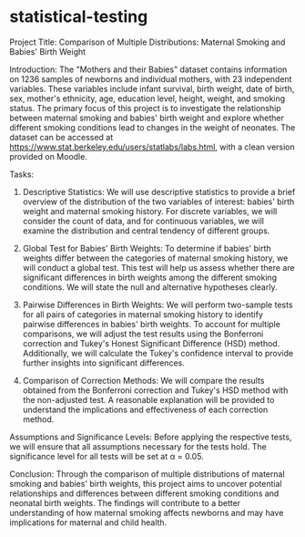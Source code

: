 # statistical-testing
Project Title: Comparison of Multiple Distributions: Maternal Smoking and Babies' Birth Weight

Introduction:
The "Mothers and their Babies" dataset contains information on 1236 samples of newborns and individual mothers, with 23 independent variables. These variables include infant survival, birth weight, date of birth, sex, mother's ethnicity, age, education level, height, weight, and smoking status. The primary focus of this project is to investigate the relationship between maternal smoking and babies' birth weight and explore whether different smoking conditions lead to changes in the weight of neonates. The dataset can be accessed at https://www.stat.berkeley.edu/users/statlabs/labs.html, with a clean version provided on Moodle.

Tasks:

1. Descriptive Statistics:
We will use descriptive statistics to provide a brief overview of the distribution of the two variables of interest: babies' birth weight and maternal smoking history. For discrete variables, we will consider the count of data, and for continuous variables, we will examine the distribution and central tendency of different groups.

2. Global Test for Babies' Birth Weights:
To determine if babies' birth weights differ between the categories of maternal smoking history, we will conduct a global test. This test will help us assess whether there are significant differences in birth weights among the different smoking conditions. We will state the null and alternative hypotheses clearly.

3. Pairwise Differences in Birth Weights:
We will perform two-sample tests for all pairs of categories in maternal smoking history to identify pairwise differences in babies' birth weights. To account for multiple comparisons, we will adjust the test results using the Bonferroni correction and Tukey's Honest Significant Difference (HSD) method. Additionally, we will calculate the Tukey's confidence interval to provide further insights into significant differences.

4. Comparison of Correction Methods:
We will compare the results obtained from the Bonferroni correction and Tukey's HSD method with the non-adjusted test. A reasonable explanation will be provided to understand the implications and effectiveness of each correction method.

Assumptions and Significance Levels:
Before applying the respective tests, we will ensure that all assumptions necessary for the tests hold. The significance level for all tests will be set at α = 0.05.

Conclusion:
Through the comparison of multiple distributions of maternal smoking and babies' birth weights, this project aims to uncover potential relationships and differences between different smoking conditions and neonatal birth weights. The findings will contribute to a better understanding of how maternal smoking affects newborns and may have implications for maternal and child health.
